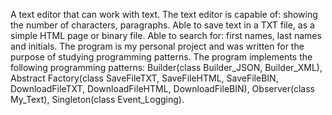 A text editor that can work with text. The text editor is capable of: showing the number of characters, paragraphs. Able to save text in a TXT file, as a simple HTML page or binary file. Able to search for: first names, last names and initials.
The program is my personal project and was written for the purpose of studying programming patterns. The program implements the following programming patterns: Builder(сlass Builder_JSON, Builder_XML), Abstract Factory(сlass SaveFileTXT, SaveFileHTML, SaveFileBIN, DownloadFileTXT, DownloadFileHTML, DownloadFileBIN), Observer(class My_Text), Singleton(class Event_Logging).
